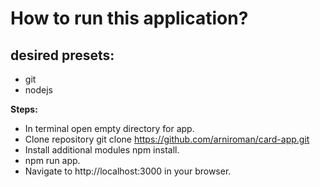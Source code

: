# How to run this application?

## desired presets:
* git
* nodejs


**Steps:**

* In terminal open empty directory for app.
* Clone repository git clone https://github.com/arniroman/card-app.git
* Install additional modules npm install.
* npm run app.
* Navigate to http://localhost:3000 in your browser.